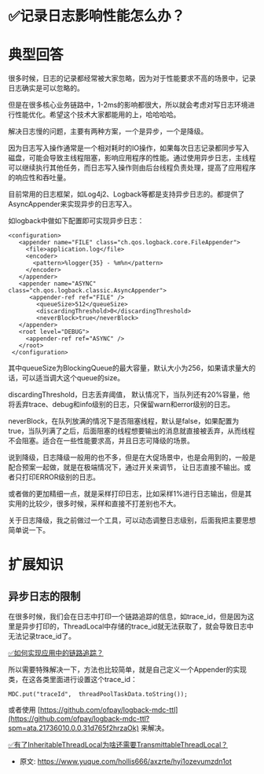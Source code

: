 # ✅记录日志影响性能怎么办？
<!--page header-->

<a name="dEOVj"></a>
# 典型回答

很多时候，日志的记录都经常被大家忽略，因为对于性能要求不高的场景中，记录日志确实是可以忽略的。

但是在很多核心业务链路中，1-2ms的影响都很大，所以就会考虑对写日志环境进行性能优化。希望这个技术大家都能用的上，哈哈哈哈。

解决日志慢的问题，主要有两种方案，一个是异步，一个是降级。

因为日志写入操作通常是一个相对耗时的IO操作，如果每次日志记录都同步写入磁盘，可能会导致主线程阻塞，影响应用程序的性能。通过使用异步日志，主线程可以继续执行其他任务，而日志写入操作则由后台线程负责处理，提高了应用程序的响应性和吞吐量。

目前常用的日志框架，如Log4j2、Logback等都是支持异步日志的。都提供了AsyncAppender来实现异步的日志写入。

如logback中做如下配置即可实现异步日志：

```
<configuration>
   <appender name="FILE" class="ch.qos.logback.core.FileAppender">
     <file>application.log</file>
     <encoder>
       <pattern>%logger{35} - %m%n</pattern>
     </encoder>
   </appender>
   <appender name="ASYNC" class="ch.qos.logback.classic.AsyncAppender">
      <appender-ref ref="FILE" />
        <queueSize>512</queueSize>
        <discardingThreshold>0</discardingThreshold>
        <neverBlock>true</neverBlock>
   </appender>
   <root level="DEBUG">
     <appender-ref ref="ASYNC" />
   </root>
 </configuration>
```

其中queueSize为BlockingQueue的最大容量，默认大小为256，如果请求量大的话，可以适当调大这个queue的size。

discardingThreshold，日志丢弃阈值， 默认情况下，当队列还有20%容量，他将丢弃trace、debug和info级别的日志，只保留warn和error级别的日志。

neverBlock，在队列放满的情况下是否阻塞线程，默认是false，如果配置为true，当队列满了之后，后面阻塞的线程想要输出的消息就直接被丢弃，从而线程不会阻塞。适合在一些性能要求高，并且日志可降级的场景。

说到降级，日志降级一般用的也不多，但是在大促场景中，也是会用到的，一般是配合预案一起做，就是在极端情况下，通过开关来调节， 让日志直接不输出。或者只打印ERROR级别的日志。

或者做的更加精细一点，就是采样打印日志，比如采样1%进行日志输出，但是其实用的比较少，很多时候，采样和直接不打差别也不大。

关于日志降级，我之前做过一个工具，可以动态调整日志级别，后面我把主要思想简单说一下。


<a name="vaN5m"></a>
# 扩展知识

<a name="Dy3y5"></a>
## 异步日志的限制

在很多时候，我们会在日志中打印一个链路追踪的信息，如trace_id，但是因为这里是异步打印的，ThreadLocal中存储的trace_id就无法获取了，就会导致日志中无法记录trace_id了。

[✅如何实现应用中的链路追踪？](https://www.yuque.com/hollis666/axzrte/nnl88aqknhx2v76c?view=doc_embed)

所以需要特殊解决一下，方法也比较简单，就是自己定义一个Appender的实现类，在这各类里面进行设置这个trace_id：

```
MDC.put("traceId",  threadPoolTaskData.toString());
```

或者使用 [https://github.com/ofpay/logback-mdc-ttl](https://github.com/ofpay/logback-mdc-ttl?spm=ata.21736010.0.0.31d765f2hrzaOk) 来解决。

[✅有了InheritableThreadLocal为啥还需要TransmittableThreadLocal？](https://www.yuque.com/hollis666/axzrte/fucuuyqoqv8rdkpr?view=doc_embed)


<!--page footer-->
- 原文: <https://www.yuque.com/hollis666/axzrte/hyi1ozevumzdn1ot>